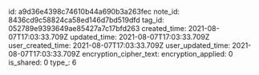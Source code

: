 id: a9d36e4398c74610b44a690b3a263fec
note_id: 8436cd9c58824ca58ed146d7bd519dfd
tag_id: 052789e9393649ae85427a7c17bfd263
created_time: 2021-08-07T17:03:33.709Z
updated_time: 2021-08-07T17:03:33.709Z
user_created_time: 2021-08-07T17:03:33.709Z
user_updated_time: 2021-08-07T17:03:33.709Z
encryption_cipher_text: 
encryption_applied: 0
is_shared: 0
type_: 6